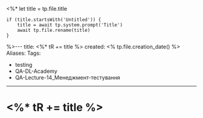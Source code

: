 <%*
	let title = tp.file.title
	
	if (title.startsWith('Untitled')) {
		title = await tp.system.prompt('Title')
		await tp.file.rename(title)
	}
	
%>---
title: <%* tR += title %>
created: <% tp.file.creation_date() %>
Aliases:
Tags: 
 - testing
 - QA-DL-Academy
 - QA-Lecture-14_Менеджмент-тестування
---

# <%* tR += title %>

